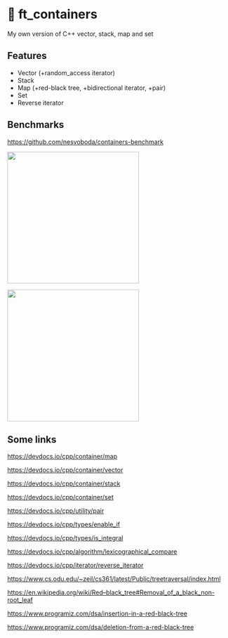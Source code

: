 # 🥡 ft_containers
My own version of C++ vector, stack, map and set

## Features
- Vector (+random_access iterator)
- Stack
- Map (+red-black tree, +bidirectional iterator, +pair)
- Set
- Reverse iterator

## Benchmarks
https://github.com/nesvoboda/containers-benchmark
<p align=left><img width=300px src=https://user-images.githubusercontent.com/74905890/142955004-3d32ff97-f190-42f0-8bbf-8e71dd885747.png></img></p>
<p align=left><img width=300px src=https://user-images.githubusercontent.com/74905890/142955566-91048d39-c71a-43d0-8d29-d3465395f50d.png></img></p>

## Some links
https://devdocs.io/cpp/container/map

https://devdocs.io/cpp/container/vector

https://devdocs.io/cpp/container/stack

https://devdocs.io/cpp/container/set

https://devdocs.io/cpp/utility/pair

https://devdocs.io/cpp/types/enable_if

https://devdocs.io/cpp/types/is_integral

https://devdocs.io/cpp/algorithm/lexicographical_compare

https://devdocs.io/cpp/iterator/reverse_iterator

https://www.cs.odu.edu/~zeil/cs361/latest/Public/treetraversal/index.html

https://en.wikipedia.org/wiki/Red–black_tree#Removal_of_a_black_non-root_leaf

https://www.programiz.com/dsa/insertion-in-a-red-black-tree

https://www.programiz.com/dsa/deletion-from-a-red-black-tree
